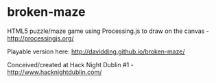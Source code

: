 broken-maze
===========
HTML5 puzzle/maze game using Processing.js to draw on the canvas - http://processingjs.org/

Playable version here: http://davidding.github.io/broken-maze/

Conceived/created at Hack Night Dublin #1 - http://www.hacknightdublin.com/
